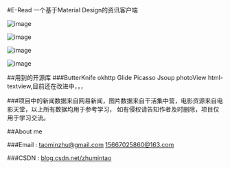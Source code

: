 #E-Read
一个基于Material Design的资讯客户端

![image](http://img.blog.csdn.net/20161022144743368?watermark/2/text/aHR0cDovL2Jsb2cuY3Nkbi5uZXQv/font/5a6L5L2T/fontsize/400/fill/I0JBQkFCMA==/dissolve/70/gravity/Center)

![image](http://img.blog.csdn.net/20161022150202113?watermark/2/text/aHR0cDovL2Jsb2cuY3Nkbi5uZXQv/font/5a6L5L2T/fontsize/400/fill/I0JBQkFCMA==/dissolve/70/gravity/Center)

![image](http://img.blog.csdn.net/20161022150251176?watermark/2/text/aHR0cDovL2Jsb2cuY3Nkbi5uZXQv/font/5a6L5L2T/fontsize/400/fill/I0JBQkFCMA==/dissolve/70/gravity/Center)

![image](http://img.blog.csdn.net/20161022150349795?watermark/2/text/aHR0cDovL2Jsb2cuY3Nkbi5uZXQv/font/5a6L5L2T/fontsize/400/fill/I0JBQkFCMA==/dissolve/70/gravity/Center)

##用到的开源库 
###ButterKnife okhttp Glide Picasso Jsoup photoView html-textview,目前还在改进中，，，

###项目中的新闻数据来自网易新闻，图片数据来自干活集中营，电影资源来自电影天堂，以上所有数据均用于参考学习， 如有侵权请告知作者及时删除，项目仅用于学习交流。

##About me

###Email : [taominzhu@gmail.com](mailto:taominzhu@gmail.com) [15667025860@163.com](mailto:15667025860@163.com)

###CSDN : [blog.csdn.net/zhumintao](http://blog.csdn.net/zhumintao)
